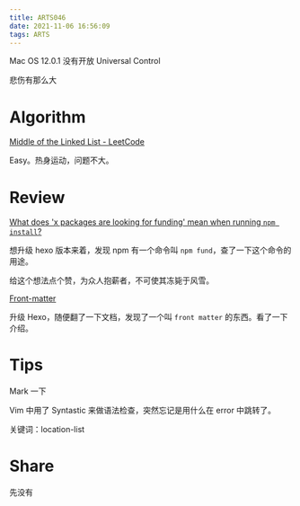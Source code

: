 ```yaml
---
title: ARTS046
date: 2021-11-06 16:56:09
tags: ARTS
---
```


Mac OS 12.0.1 没有开放 Universal Control

悲伤有那么大

<!--more-->

# Algorithm

[Middle of the Linked List - LeetCode](https://leetcode.com/problems/middle-of-the-linked-list/)

Easy。热身运动，问题不大。

# Review

[What does 'x packages are looking for funding' mean when running `npm install`?](https://stackoverflow.com/questions/58972251/what-does-x-packages-are-looking-for-funding-mean-when-running-npm-install)

想升级 hexo 版本来着，发现 npm 有一个命令叫 `npm fund`，查了一下这个命令的用途。

给这个想法点个赞，为众人抱薪者，不可使其冻毙于风雪。

[Front-matter](https://hexo.io/docs/front-matter)

升级 Hexo，随便翻了一下文档，发现了一个叫 `front matter` 的东西。看了一下介绍。

# Tips

Mark 一下

Vim 中用了 Syntastic 来做语法检查，突然忘记是用什么在 error 中跳转了。

关键词：location-list

# Share

先没有
